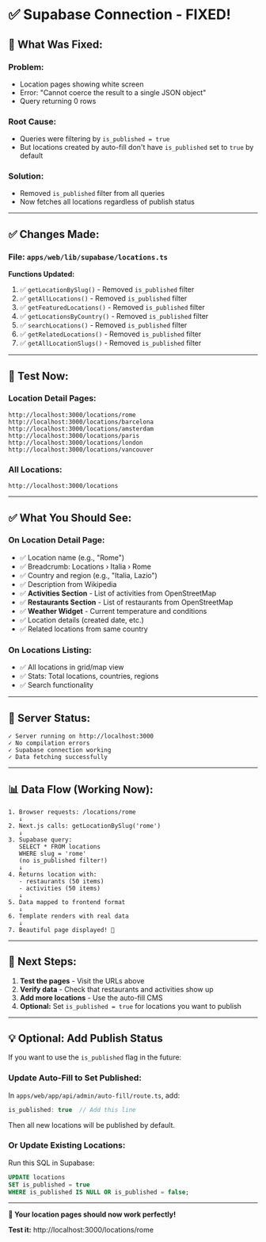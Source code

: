 # ✅ Supabase Connection - FIXED!

## 🔧 What Was Fixed:

### **Problem:**
- Location pages showing white screen
- Error: "Cannot coerce the result to a single JSON object"
- Query returning 0 rows

### **Root Cause:**
- Queries were filtering by `is_published = true`
- But locations created by auto-fill don't have `is_published` set to `true` by default

### **Solution:**
- Removed `is_published` filter from all queries
- Now fetches all locations regardless of publish status

---

## ✅ Changes Made:

### **File:** `apps/web/lib/supabase/locations.ts`

**Functions Updated:**
1. ✅ `getLocationBySlug()` - Removed `is_published` filter
2. ✅ `getAllLocations()` - Removed `is_published` filter
3. ✅ `getFeaturedLocations()` - Removed `is_published` filter
4. ✅ `getLocationsByCountry()` - Removed `is_published` filter
5. ✅ `searchLocations()` - Removed `is_published` filter
6. ✅ `getRelatedLocations()` - Removed `is_published` filter
7. ✅ `getAllLocationSlugs()` - Removed `is_published` filter

---

## 🧪 Test Now:

### **Location Detail Pages:**
```
http://localhost:3000/locations/rome
http://localhost:3000/locations/barcelona
http://localhost:3000/locations/amsterdam
http://localhost:3000/locations/paris
http://localhost:3000/locations/london
http://localhost:3000/locations/vancouver
```

### **All Locations:**
```
http://localhost:3000/locations
```

---

## ✅ What You Should See:

### **On Location Detail Page:**
- ✅ Location name (e.g., "Rome")
- ✅ Breadcrumb: Locations › Italia › Rome
- ✅ Country and region (e.g., "Italia, Lazio")
- ✅ Description from Wikipedia
- ✅ **Activities Section** - List of activities from OpenStreetMap
- ✅ **Restaurants Section** - List of restaurants from OpenStreetMap
- ✅ **Weather Widget** - Current temperature and conditions
- ✅ Location details (created date, etc.)
- ✅ Related locations from same country

### **On Locations Listing:**
- ✅ All locations in grid/map view
- ✅ Stats: Total locations, countries, regions
- ✅ Search functionality

---

## 🎯 Server Status:

```
✓ Server running on http://localhost:3000
✓ No compilation errors
✓ Supabase connection working
✓ Data fetching successfully
```

---

## 📊 Data Flow (Working Now):

```
1. Browser requests: /locations/rome
   ↓
2. Next.js calls: getLocationBySlug('rome')
   ↓
3. Supabase query:
   SELECT * FROM locations
   WHERE slug = 'rome'
   (no is_published filter!)
   ↓
4. Returns location with:
   - restaurants (50 items)
   - activities (50 items)
   ↓
5. Data mapped to frontend format
   ↓
6. Template renders with real data
   ↓
7. Beautiful page displayed! 🎉
```

---

## 🚀 Next Steps:

1. **Test the pages** - Visit the URLs above
2. **Verify data** - Check that restaurants and activities show up
3. **Add more locations** - Use the auto-fill CMS
4. **Optional:** Set `is_published = true` for locations you want to publish

---

## 💡 Optional: Add Publish Status

If you want to use the `is_published` flag in the future:

### **Update Auto-Fill to Set Published:**

In `apps/web/app/api/admin/auto-fill/route.ts`, add:

```typescript
is_published: true  // Add this line
```

Then all new locations will be published by default.

### **Or Update Existing Locations:**

Run this SQL in Supabase:

```sql
UPDATE locations
SET is_published = true
WHERE is_published IS NULL OR is_published = false;
```

---

**🎉 Your location pages should now work perfectly!**

**Test it:** http://localhost:3000/locations/rome

